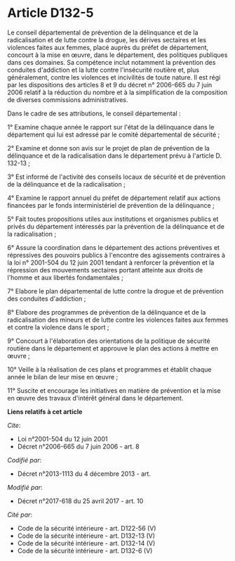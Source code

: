 # Article D132-5

Le conseil départemental de prévention de la délinquance et de la radicalisation et de lutte contre la drogue, les dérives
sectaires et les violences faites aux femmes, placé auprès du préfet de département, concourt à la mise en œuvre, dans le
département, des politiques publiques dans ces domaines. Sa compétence inclut notamment la prévention des conduites
d'addiction et la lutte contre l'insécurité routière et, plus généralement, contre les violences et incivilités de toute
nature. Il est régi par les dispositions des articles 8 et 9 du décret n° 2006-665 du 7 juin 2006 relatif à la réduction du
nombre et à la simplification de la composition de diverses commissions administratives.

Dans le cadre de ses attributions, le conseil départemental :

1° Examine chaque année le rapport sur l'état de la délinquance dans le département qui lui est adressé par le comité
départemental de sécurité ;

2° Examine et donne son avis sur le projet de plan de prévention de la délinquance et de la radicalisation dans le
département prévu à l'article D. 132-13 ;

3° Est informé de l'activité des conseils locaux de sécurité et de prévention de la délinquance et de la radicalisation ;

4° Examine le rapport annuel du préfet de département relatif aux actions financées par le fonds interministériel de
prévention de la délinquance ;

5° Fait toutes propositions utiles aux institutions et organismes publics et privés du département intéressés par la
prévention de la délinquance et de la radicalisation ;

6° Assure la coordination dans le département des actions préventives et répressives des pouvoirs publics à l'encontre des
agissements contraires à la loi n° 2001-504 du 12 juin 2001 tendant à renforcer la prévention et la répression des mouvements
sectaires portant atteinte aux droits de l'homme et aux libertés fondamentales ;

7° Elabore le plan départemental de lutte contre la drogue et de prévention des conduites d'addiction ;

8° Elabore des programmes de prévention de la délinquance et de la radicalisation des mineurs et de lutte contre les
violences faites aux femmes et contre la violence dans le sport ;

9° Concourt à l'élaboration des orientations de la politique de sécurité routière dans le département et approuve le plan des
actions à mettre en œuvre ;

10° Veille à la réalisation de ces plans et programmes et établit chaque année le bilan de leur mise en œuvre ;

11° Suscite et encourage les initiatives en matière de prévention et la mise en œuvre des travaux d'intérêt général dans le
département.

**Liens relatifs à cet article**

_Cite_:

  - Loi n°2001-504 du 12 juin 2001
  - Décret n°2006-665 du 7 juin 2006 - art. 8

_Codifié par_:

  - Décret n°2013-1113 du 4 décembre 2013 - art.

_Modifié par_:

  - Décret n°2017-618 du 25 avril 2017 - art. 10

_Cité par_:

  - Code de la sécurité intérieure - art. D122-56 (V)
  - Code de la sécurité intérieure - art. D132-13 (V)
  - Code de la sécurité intérieure - art. D132-14 (V)
  - Code de la sécurité intérieure - art. D132-6 (V)
